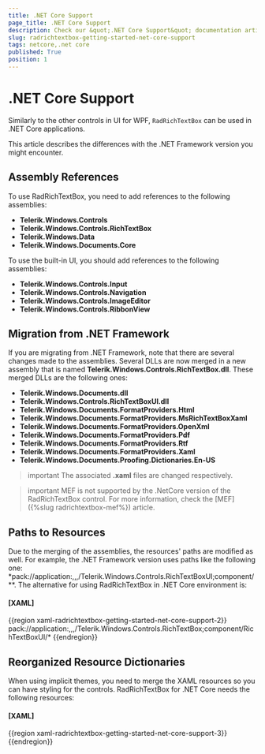 ```yaml
---
title: .NET Core Support
page_title: .NET Core Support
description: Check our &quot;.NET Core Support&quot; documentation article for the RadRichTextBox {{ site.framework_name }} control.
slug: radrichtextbox-getting-started-net-core-support
tags: netcore,.net core
published: True
position: 1
---
```


# .NET Core Support

Similarly to the other controls in UI for WPF, `RadRichTextBox` can be used in .NET Core applications.

This article describes the differences with the .NET Framework version you might encounter.

## Assembly References

To use RadRichTextBox, you need to add references to the following assemblies:

* __Telerik.Windows.Controls__
* __Telerik.Windows.Controls.RichTextBox__
* __Telerik.Windows.Data__
* __Telerik.Windows.Documents.Core__

To use the built-in UI, you should add references to the following assemblies:

* __Telerik.Windows.Controls.Input__
* __Telerik.Windows.Controls.Navigation__
* __Telerik.Windows.Controls.ImageEditor__
* __Telerik.Windows.Controls.RibbonView__

## Migration from .NET Framework

If you are migrating from .NET Framework, note that there are several changes made to the assemblies. Several DLLs are now merged in а new assembly that is named __Telerik.Windows.Controls.RichTextBox.dll__. These merged DLLs are the following ones:

* __Telerik.Windows.Documents.dll__
* __Telerik.Windows.Controls.RichTextBoxUI.dll__
* __Telerik.Windows.Documents.FormatProviders.Html__
* __Telerik.Windows.Documents.FormatProviders.MsRichTextBoxXaml__
* __Telerik.Windows.Documents.FormatProviders.OpenXml__
* __Telerik.Windows.Documents.FormatProviders.Pdf__
* __Telerik.Windows.Documents.FormatProviders.Rtf__
* __Telerik.Windows.Documents.FormatProviders.Xaml__
* __Telerik.Windows.Documents.Proofing.Dictionaries.En-US__

>important The associated __.xaml__ files are changed respectively.

>important MEF is not supported by the .NetCore version of the RadRichTextBox control. For more information, check the [MEF]({%slug radrichtextbox-mef%}) article.

## Paths to Resources

Due to the merging of the assemblies, the resources' paths are modified as well. For example, the .NET Framework version uses paths like the following one: *pack://application:,,,/Telerik.Windows.Controls.RichTextBoxUI;component/**. The alternative for using RadRichTextBox in .NET Core environment is:

#### __[XAML]__

{{region xaml-radrichtextbox-getting-started-net-core-support-2}}
    pack://application:,,,/Telerik.Windows.Controls.RichTextBox;component/RichTextBoxUI/*
{{endregion}}

## Reorganized Resource Dictionaries 

When using implicit themes, you need to merge the XAML resources so you can have styling for the controls. RadRichTextBox for .NET Core needs the following resources:

#### __[XAML]__
{{region xaml-radrichtextbox-getting-started-net-core-support-3}}
    <ResourceDictionary Source="/Telerik.Windows.Themes.VisualStudio2019;component/Themes/System.Windows.xaml" />
    <ResourceDictionary Source="/Telerik.Windows.Themes.VisualStudio2019;component/Themes/Telerik.Windows.Controls.xaml" />
    <ResourceDictionary Source="/Telerik.Windows.Themes.VisualStudio2019;component/Themes/Telerik.Windows.Controls.Input.xaml" />
    <ResourceDictionary Source="/Telerik.Windows.Themes.VisualStudio2019;component/Themes/Telerik.Windows.Controls.Navigation.xaml" />
    <ResourceDictionary Source="/Telerik.Windows.Themes.VisualStudio2019;component/Themes/Telerik.Windows.Controls.RibbonView.xaml" />
    <ResourceDictionary Source="/Telerik.Windows.Themes.VisualStudio2019;component/Themes/Telerik.Windows.Controls.RichTextBox.xaml" />
    <ResourceDictionary Source="/Telerik.Windows.Themes.VisualStudio2019;component/Themes/Telerik.Windows.Controls.ImageEditor.xaml" />
{{endregion}}
